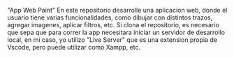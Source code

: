 "App Web Paint"
En este repositorio desarrolle una aplicacion web, donde el usuario tiene varias funcionalidades, como dibujar con 
distintos trazos, agregar imagenes, aplicar filtros, etc. Si clona el repositorio, es necesario que sepa que para correr la app necesitara iniciar un servidor de desarrollo local, en mi caso, yo utilizo "Live Server" que es una
extension propia de Vscode, pero puede utilizar como  Xampp, etc.